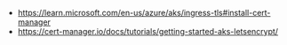 - https://learn.microsoft.com/en-us/azure/aks/ingress-tls#install-cert-manager
- https://cert-manager.io/docs/tutorials/getting-started-aks-letsencrypt/
